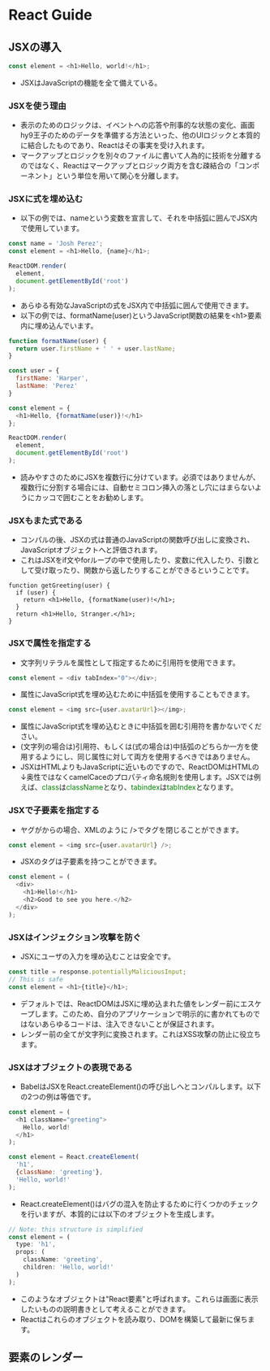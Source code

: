 # React Guide

## JSXの導入
```JavaScript
const element = <h1>Hello, world!</h1>;
```
- JSXはJavaScriptの機能を全て備えている。

### JSXを使う理由
- 表示のためのロジックは、イベントへの応答や刑事的な状態の変化、画面hy9王子のためのデータを準備する方法といった、他のUIロジックと本質的に結合したものであり、Reactはその事実を受け入れます。
- マークアップとロジックを別々のファイルに書いて人為的に技術を分離するのではなく、Reactはマークアップとロジック両方を含む疎結合の「コンポーネント」という単位を用いて関心を分離します。

### JSXに式を埋め込む
- 以下の例では、nameという変数を宣言して、それを中括弧に囲んでJSX内で使用しています。

```JavaScript
const name = 'Josh Perez';
const element = <h1>Hello, {name}</h1>;

ReactDOM.render(
  element,
  document.getElementById('root')
);
```

- あらゆる有効なJavaScriptの式をJSX内で中括弧に囲んで使用できます。
- 以下の例では、formatName(user)というJavaScript関数の結果を\<h1>要素内に埋め込んでいます。

```JavaScript
function formatName(user) {
  return user.firstName + ' ' + user.lastName;
}

const user = {
  firstName: 'Harper',
  lastName: 'Perez'
}

const element = {
  <h1>Hello, {formatName(user)}!</h1>
};

ReactDOM.render(
  element,
  document.getElementById('root')
);
```

- 読みやすさのためにJSXを複数行に分けています。必須ではありませんが、複数行に分割する場合には、自動セミコロン挿入の落とし穴にはまらないようにカッコで囲むことをお勧めします。

### JSXもまた式である
- コンパルの後、JSXの式は普通のJavaScriptの関数呼び出しに変換され、JavaScriptオブジェクトへと評価されます。
- これはJSXをif文やforループの中で使用したり、変数に代入したり、引数として受け取ったり、関数から返したりすることができるということです。

```JacaScript
function getGreeting(user) {
  if (user) {
    return <h1>Hello, {formatName(user)!</h1>;
  }
  return <h1>Hello, Stranger.</h1>;
}
```

### JSXで属性を指定する
- 文字列リテラルを属性として指定するために引用符を使用できます。

```JavaScript
const element = <div tabIndex="0"></div>;
```

- 属性にJavaScript式を埋め込むために中括弧を使用することもできます。

```JavaScript
const element = <img src={user.avatarUrl}></img>;
```

- 属性にJavaScript式を埋め込むときに中括弧を囲む引用符を書かないでください。
- (文字列の場合は)引用符、もしくは(式の場合は)中括弧のどちらか一方を使用するようにし、同じ属性に対して両方を使用するべきではありません。
- JSXはHTMLよりもJavaScriptに近いものですので、ReactDOMはHTMLの↓奥性ではなくcamelCaceのプロパティ命名規則を使用します。JSXでは例えば、<font color="Green">class</font>は<font color="Green">className</font>となり、<font color="Green">tabindex</font>は<font color="Green">tabIndex</font>となります。

### JSXで子要素を指定する
- ヤグがからの場合、XMLのように />でタグを閉じることができます。

```JavaScript
const element = <img src={user.avatarUrl} />;
```

- JSXのタグは子要素を持つことができます。

```JavaScript
const element = (
  <div>
    <h1>Hello!</h1>
    <h2>Good to see you here.</h2>
  </div>
);
```

### JSXはインジェクション攻撃を防ぐ

- JSXにユーザの入力を埋め込むことは安全です。

```JavaScript
const title = response.potentiallyMaliciousInput;
// This is safe
const element = <h1>{title}</h1>;
```

- デフォルトでは、ReactDOMはJSXに埋め込まれた値をレンダー前にエスケープします。このため、自分のアプリケーションで明示的に書かれてものではないあらゆるコードは、注入できないことが保証されます。
- レンダー前の全てが文字列に変換されます。これはXSS攻撃の防止に役立ちます。

### JSXはオブジェクトの表現である
- BabelはJSXをReact.createElement()の呼び出しへとコンパルします。以下の2つの例は等価です。

```JavaScript
const element = (
  <h1 className="greeting">
    Hello, world!
  </h1>
);
```

```JavaScript
const element = React.createElement(
  'h1',
  {className: 'greeting'},
  'Hello, world!'
);
```

- React.createElement()はバグの混入を防止するために行くつかのチェックを行いますが、本質的には以下のオブジェクトを生成します。

```JavaScript
// Note: this structure is simplified
const element = (
  type: 'h1',
  props: (
    className: 'greeting',
    children: 'Hello, world!'
  )
);
```

- このようなオブジェクトは"React要素"と呼ばれます。これらは画面に表示したいものの説明書きとして考えることができます。 
- Reactはこれらのオブジェクトを読み取り、DOMを構築して最新に保ちます。

## 要素のレンダー

